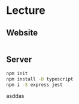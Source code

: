 # Lecture

## Website

```sh
```

## Server

```sh
npm init
npm install -D typescript
npm i -S express jest
```

asddas

